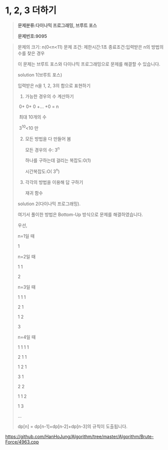 # 1, 2, 3 더하기

> **문제분류:다이나믹 프로그래밍, 브루트 포스**
>
> **문제번호:9095**

>
>
> 문제의 크기: n(0<n<11)
> 문제 조건: 
> 제한시간:1초
> 종료조건:입력받은 n의 방법의 수를 찾은 경우
>
> 이 문제는 브루트 포스와 다이나믹 프로그래밍으로 문제를 해결할 수 있습니다.
>
> solution 1(브루트 포스)
>
> 입력받은 n을 1, 2, 3의 합으로 표현하기
>
> 1. 가능한 경우의 수 계산하기
>
> ​    0+ 0+ 0 +... +0 = n
>
> ​    최대 10개의 수
>
> ​    3<sup>10</sup><10 만
>
> 2. 모든 방법을 다 만들어 봄
>
>    모든 경우의 수: 3<sup>n</sup>
>
>    하나를 구하는데 걸리는 복잡도:0(1)
>
>    시간복잡도:O( 3<sup>n</sup>)
>
> 3. 각각의 방법을 이용해 답 구하기
>
>    재귀 함수
>
> solution 2(다이나믹 프로그래밍).
>
> 여기서 풀이한 방법은 Bottom-Up 방식으로 문제를 해결하였습니다.
>
> 우선,
>
> n=1일 때
>
> 1
>
> n=2일 때
>
> 1 1
>
> 2
>
> n=3일 때
>
> 1 1 1
>
> 2 1
>
> 1 2
>
> 3
>
> n=4일 때
>
> 1 1 1 1
>
> 2 1 1
>
> 1 2 1
>
> 3 1
>
> 2 2
>
> 1 1 2
>
> 1 3
>
> ...
>
> dp[n] = dp[n-1]+dp[n-2]+dp[n-3]의 규칙이 도출됩니다.

https://github.com/HanHoJung/Algorithm/tree/master/Algorithm/Brute-Force/4963.cpp












